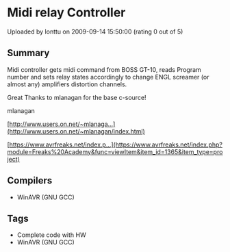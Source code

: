 # Midi relay Controller

Uploaded by lonttu on 2009-09-14 15:50:00 (rating 0 out of 5)

## Summary

Midi controller gets midi command from BOSS GT-10, reads Program number and sets relay states accordingly to change ENGL screamer (or almost any) amplifiers distortion channels.


Great Thanks to mlanagan for the base c-source!  

mlanagan  

[http://www.users.on.net/~mlanaga...](http://www.users.on.net/~mlanagan/index.html)


[https://www.avrfreaks.net/index.p...](https://www.avrfreaks.net/index.php?module=Freaks%20Academy&func=viewItem&item_id=1365&item_type=project)

## Compilers

- WinAVR (GNU GCC)

## Tags

- Complete code with HW
- WinAVR (GNU GCC)
